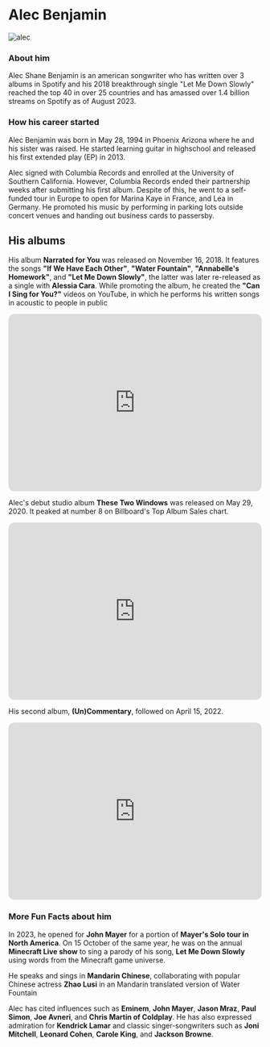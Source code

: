 # Alec Benjamin 
![alec](https://d2ljoqkkoec4f6.cloudfront.net/wp-content/uploads/2019/12/05134849/191128000000050005-2260x1600.jpg)
### About him
Alec Shane Benjamin is an american songwriter who has written over 3 albums in Spotify and his 2018 breakthrough single "Let Me Down Slowly" reached the top 40 in over 25 countries and has amassed over 1.4 billion streams on Spotify as of August 2023.

### How his career started
  Alec Benjamin was born in May 28, 1994 in Phoenix Arizona where he and his sister was raised. He started learning guitar in highschool and released his first extended play (EP) in 2013.

  Alec signed with Columbia Records and enrolled at the University of Southern California. However, Columbia Records ended their partnership weeks after submitting his first album. Despite of this, he went to a self-funded tour in Europe to open for Marina Kaye in France, and Lea in Germany. He promoted his music by performing in parking lots outside concert venues and handing out business cards to passersby.

## His albums

  His album **Narrated for You** was released on November 16, 2018. It features the songs **"If We Have Each Other"**, **"Water Fountain"**, **"Annabelle's Homework"**, and **"Let Me Down Slowly"**, the latter was later re-released as a single with **Alessia Cara**. While promoting the album, he created the **"Can I Sing for You?"** videos on YouTube, in which he performs his written songs in acoustic to people in public 

<iframe style="border-radius:12px" src="https://open.spotify.com/embed/album/6jKZplJpy21R5lHaYHHjmZ?utm_source=generator" width="100%" height="352" frameBorder="0" allowfullscreen="" allow="autoplay; clipboard-write; encrypted-media; fullscreen; picture-in-picture" loading="lazy"></iframe> 

  Alec's debut studio album **These Two Windows** was released on May 29, 2020. It peaked at number 8 on Billboard's Top Album Sales chart. 

<iframe style="border-radius:12px" src="https://open.spotify.com/embed/album/3SzqS1H5dj8f450YhV9YbP?utm_source=generator" width="100%" height="352" frameBorder="0" allowfullscreen="" allow="autoplay; clipboard-write; encrypted-media; fullscreen; picture-in-picture" loading="lazy"></iframe>

  His second album, **(Un)Commentary**, followed on April 15, 2022. 

<iframe style="border-radius:12px" src="https://open.spotify.com/embed/album/5Wvcnn5547f6xz8F9Kz6rO?utm_source=generator" width="100%" height="352" frameBorder="0" allowfullscreen="" allow="autoplay; clipboard-write; encrypted-media; fullscreen; picture-in-picture" loading="lazy"></iframe>

### More Fun Facts about him
  In 2023, he opened for **John Mayer** for a portion of **Mayer's Solo tour in North America**. On 15 October of the same year, he was on the annual **Minecraft Live show** to sing a parody of his song, **Let Me Down Slowly** using words from the Minecraft game universe.

  He speaks and sings in **Mandarin Chinese**, collaborating with popular Chinese actress **Zhao Lusi** in an Mandarin translated version of Water Fountain

  Alec has cited influences such as **Eminem**, **John Mayer**, **Jason Mraz**, **Paul Simon**, **Joe Avneri**, and **Chris Martin of Coldplay**. He has also expressed admiration for **Kendrick Lamar** and classic singer-songwriters such as **Joni Mitchell**, **Leonard Cohen**, **Carole King**, and **Jackson Browne**.
